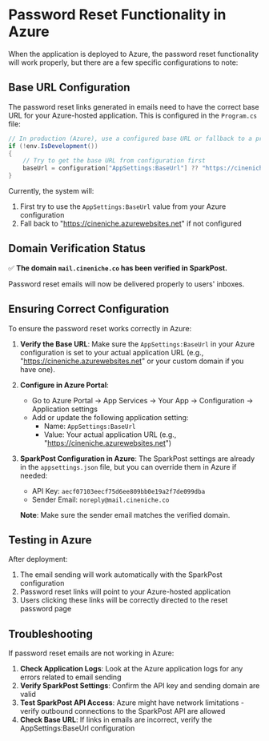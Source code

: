 # Password Reset Functionality in Azure

When the application is deployed to Azure, the password reset functionality will work properly, but there are a few specific configurations to note:

## Base URL Configuration

The password reset links generated in emails need to have the correct base URL for your Azure-hosted application. This is configured in the `Program.cs` file:

```csharp
// In production (Azure), use a configured base URL or fallback to a production URL
if (!env.IsDevelopment())
{
    // Try to get the base URL from configuration first
    baseUrl = configuration["AppSettings:BaseUrl"] ?? "https://cineniche.azurewebsites.net";
}
```

Currently, the system will:
1. First try to use the `AppSettings:BaseUrl` value from your Azure configuration
2. Fall back to "https://cineniche.azurewebsites.net" if not configured

## Domain Verification Status

✅ **The domain `mail.cineniche.co` has been verified in SparkPost.**

Password reset emails will now be delivered properly to users' inboxes.

## Ensuring Correct Configuration

To ensure the password reset works correctly in Azure:

1. **Verify the Base URL**: Make sure the `AppSettings:BaseUrl` in your Azure configuration is set to your actual application URL (e.g., "https://cineniche.azurewebsites.net" or your custom domain if you have one).

2. **Configure in Azure Portal**:
   - Go to Azure Portal → App Services → Your App → Configuration → Application settings
   - Add or update the following application setting:
     - Name: `AppSettings:BaseUrl`
     - Value: Your actual application URL (e.g., "https://cineniche.azurewebsites.net")

3. **SparkPost Configuration in Azure**:
   The SparkPost settings are already in the `appsettings.json` file, but you can override them in Azure if needed:
   - API Key: `aecf07103eecf75d6ee809bb0e19a2f7de099dba`
   - Sender Email: `noreply@mail.cineniche.co`
   
   **Note**: Make sure the sender email matches the verified domain.

## Testing in Azure

After deployment:

1. The email sending will work automatically with the SparkPost configuration
2. Password reset links will point to your Azure-hosted application
3. Users clicking these links will be correctly directed to the reset password page

## Troubleshooting

If password reset emails are not working in Azure:

1. **Check Application Logs**: Look at the Azure application logs for any errors related to email sending
2. **Verify SparkPost Settings**: Confirm the API key and sending domain are valid
3. **Test SparkPost API Access**: Azure might have network limitations - verify outbound connections to the SparkPost API are allowed
4. **Check Base URL**: If links in emails are incorrect, verify the AppSettings:BaseUrl configuration
